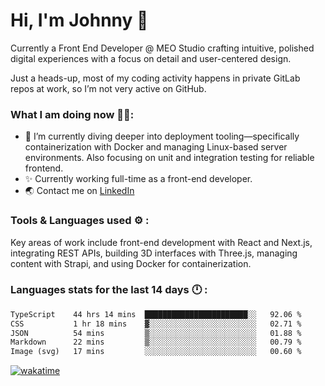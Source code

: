# Hi, I'm Johnny 👋

Currently a Front End Developer @ MEO Studio crafting intuitive, polished digital experiences with a focus on detail and user-centered design.

Just a heads-up, most of my coding activity happens in private GitLab repos at work, so I’m not very active on GitHub.

### What I am doing now 🧑‍💻:

- 🔭 I’m currently diving deeper into deployment tooling—specifically containerization with Docker and managing Linux-based server environments. Also focusing on unit and integration testing for reliable frontend.
- ✨ Currently working full-time as a front-end developer.
- 🌏 Contact me on [LinkedIn](https://www.linkedin.com/in/johchai/)

### Tools & Languages used ⚙️ :

Key areas of work include front-end development with React and Next.js, integrating REST APIs, building 3D interfaces with Three.js, managing content with Strapi, and using Docker for containerization.

### Languages stats for the last 14 days 🕛 :

<!--START_SECTION:waka-->

```txt
TypeScript    44 hrs 14 mins  ███████████████████████░░   92.06 %
CSS           1 hr 18 mins    ▓░░░░░░░░░░░░░░░░░░░░░░░░   02.71 %
JSON          54 mins         ▒░░░░░░░░░░░░░░░░░░░░░░░░   01.88 %
Markdown      22 mins         ▒░░░░░░░░░░░░░░░░░░░░░░░░   00.79 %
Image (svg)   17 mins         ░░░░░░░░░░░░░░░░░░░░░░░░░   00.60 %
```

<!--END_SECTION:waka-->

[![wakatime](https://wakatime.com/badge/user/0cd14e89-b357-451d-b5c1-4a79286fb5a6.svg)](https://wakatime.com/@0cd14e89-b357-451d-b5c1-4a79286fb5a6)
